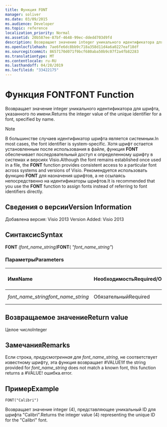 ```yaml
---
title: Функция FONT
manager: soliver
ms.date: 03/09/2015
ms.audience: Developer
ms.topic: reference
localization_priority: Normal
ms.assetid: 20b587ee-87bf-4648-99ec-ddedd703d9fd
description: Возвращает значение integer уникального идентификатора для шрифта, указанного по имени.
ms.openlocfilehash: 7ae6fe6dc8bb9c718a358d11d4a6a0227eaf18df
ms.sourcegitcommit: 8657170d071f9bcf680aba50b9c07f2a4fb82283
ms.translationtype: MT
ms.contentlocale: ru-RU
ms.lasthandoff: 04/28/2019
ms.locfileid: "33422175"
---
```

# <a name="font-function"></a><span data-ttu-id="979e3-103">Функция FONT</span><span class="sxs-lookup"><span data-stu-id="979e3-103">FONT Function</span></span>

<span data-ttu-id="979e3-104">Возвращает значение integer уникального идентификатора для шрифта, указанного по имени.</span><span class="sxs-lookup"><span data-stu-id="979e3-104">Returns the integer value of the unique identifier for a font, specified by name.</span></span>
  
> [!NOTE]
> <span data-ttu-id="979e3-105">В большинстве случаев идентификатор шрифта является системным.</span><span class="sxs-lookup"><span data-stu-id="979e3-105">In most cases, the font identifier is system-specific.</span></span> <span data-ttu-id="979e3-106">Хотя шрифт остается установленным после использования в файле, функция **FONT** обеспечивает последовательный доступ к определенному шрифту в системах и версиях Visio.</span><span class="sxs-lookup"><span data-stu-id="979e3-106">Although the font remains established once used in a file, the **FONT** function provides consistent access to a particular font across systems and versions of Visio.</span></span> <span data-ttu-id="979e3-107">Рекомендуется использовать функцию **FONT** для назначения шрифтов, а не ссылаясь непосредственно на идентификаторы шрифтов.</span><span class="sxs-lookup"><span data-stu-id="979e3-107">It is recommended that you use the **FONT** function to assign fonts instead of referring to font identifiers directly.</span></span> 
  
## <a name="version-information"></a><span data-ttu-id="979e3-108">Сведения о версии</span><span class="sxs-lookup"><span data-stu-id="979e3-108">Version Information</span></span>

<span data-ttu-id="979e3-109">Добавлена версия: Visio 2013
</span><span class="sxs-lookup"><span data-stu-id="979e3-109">Version Added: Visio 2013</span></span> 
  
## <a name="syntax"></a><span data-ttu-id="979e3-110">Синтаксис</span><span class="sxs-lookup"><span data-stu-id="979e3-110">Syntax</span></span>

 <span data-ttu-id="979e3-111">**FONT** _(font_name_string)_</span><span class="sxs-lookup"><span data-stu-id="979e3-111">**FONT**( _"font_name_string"_)</span></span>
  
### <a name="parameters"></a><span data-ttu-id="979e3-112">Параметры</span><span class="sxs-lookup"><span data-stu-id="979e3-112">Parameters</span></span>

|<span data-ttu-id="979e3-113">**Имя**</span><span class="sxs-lookup"><span data-stu-id="979e3-113">**Name**</span></span>|<span data-ttu-id="979e3-114">**Необходимость**</span><span class="sxs-lookup"><span data-stu-id="979e3-114">**Required/Optional**</span></span>|<span data-ttu-id="979e3-115">**Тип данных**</span><span class="sxs-lookup"><span data-stu-id="979e3-115">**Data Type**</span></span>|<span data-ttu-id="979e3-116">**Описание**</span><span class="sxs-lookup"><span data-stu-id="979e3-116">**Description**</span></span>|
|:-----|:-----|:-----|:-----|
| <span data-ttu-id="979e3-117">_font_name_string_</span><span class="sxs-lookup"><span data-stu-id="979e3-117">_font_name_string_</span></span> <br/> |<span data-ttu-id="979e3-118">Обязательный</span><span class="sxs-lookup"><span data-stu-id="979e3-118">Required</span></span>  <br/> |<span data-ttu-id="979e3-119">**строка**</span><span class="sxs-lookup"><span data-stu-id="979e3-119">**string**</span></span> <br/> |<span data-ttu-id="979e3-120">Имя шрифта.</span><span class="sxs-lookup"><span data-stu-id="979e3-120">The name of the font.</span></span>  <br/> |
   
## <a name="return-value"></a><span data-ttu-id="979e3-121">Возвращаемое значение</span><span class="sxs-lookup"><span data-stu-id="979e3-121">Return value</span></span>

<span data-ttu-id="979e3-122">Целое число</span><span class="sxs-lookup"><span data-stu-id="979e3-122">Integer</span></span>
  
## <a name="remarks"></a><span data-ttu-id="979e3-123">Замечания</span><span class="sxs-lookup"><span data-stu-id="979e3-123">Remarks</span></span>

<span data-ttu-id="979e3-124">Если строка,  *предусмотренная для font_name_string,*  не соответствует известному шрифту, эта функция возвращает #VALUE!</span><span class="sxs-lookup"><span data-stu-id="979e3-124">If the string provided for  *font_name_string*  does not match a known font, this function returns a #VALUE!</span></span> <span data-ttu-id="979e3-125">ошибка.</span><span class="sxs-lookup"><span data-stu-id="979e3-125">error.</span></span> 
  
## <a name="example"></a><span data-ttu-id="979e3-126">Пример</span><span class="sxs-lookup"><span data-stu-id="979e3-126">Example</span></span>

 `FONT("Calibri")`
  
<span data-ttu-id="979e3-127">Возвращает значение integer (4), представляющее уникальный ID для шрифта "Calibri".</span><span class="sxs-lookup"><span data-stu-id="979e3-127">Returns the integer value (4) representing the unique ID for the "Calibri" font.</span></span>
  

